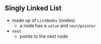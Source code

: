 ## Singly Linked List

- made up of `ListNodes` (nodes)
  - a node has a `value` and `next`/`pointer`
- `next`
  - points to the next node
